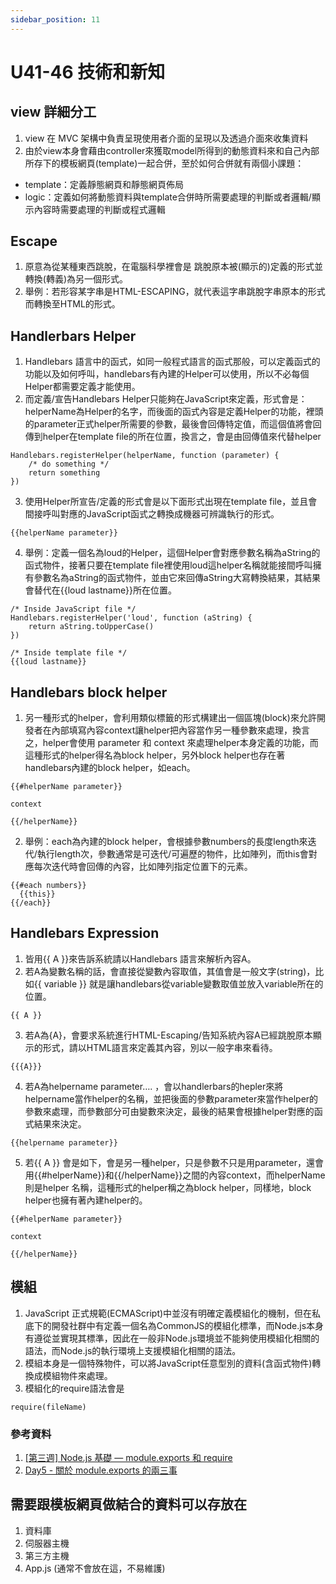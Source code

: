```yaml
---
sidebar_position: 11
---
```


# U41-46 技術和新知


## view 詳細分工
1. view 在 MVC 架構中負責呈現使用者介面的呈現以及透過介面來收集資料
2. 由於view本身會藉由controller來獲取model所得到的動態資料來和自己內部所存下的模板網頁(template)一起合併，至於如何合併就有兩個小課題：
 - template：定義靜態網頁和靜態網頁佈局
 - logic：定義如何將動態資料與template合併時所需要處理的判斷或者邏輯/顯示內容時需要處理的判斷或程式邏輯

## Escape
1. 原意為從某種東西跳脫，在電腦科學裡會是 跳脫原本被(顯示的)定義的形式並轉換(轉義)為另一個形式。
2. 舉例：若形容某字串是HTML-ESCAPING，就代表這字串跳脫字串原本的形式而轉換至HTML的形式。

## Handlerbars Helper
1. Handlebars 語言中的函式，如同一般程式語言的函式那般，可以定義函式的功能以及如何呼叫，handlebars有內建的Helper可以使用，所以不必每個Helper都需要定義才能使用。
2. 而定義/宣告Handlebars Helper只能夠在JavaScript來定義，形式會是：helperName為Helper的名字，而後面的函式內容是定義Helper的功能，裡頭的parameter正式helper所需要的參數，最後會回傳特定值，而這個值將會回傳到helper在template file的所在位置，換言之，會是由回傳值來代替helper
```
Handlebars.registerHelper(helperName, function (parameter) {
    /* do something */
    return something
})
```
3. 使用Helper所宣告/定義的形式會是以下面形式出現在template file，並且會間接呼叫對應的JavaScript函式之轉換成機器可辨識執行的形式。

```
{{helperName parameter}}
```
4. 舉例：定義一個名為loud的Helper，這個Helper會對應參數名稱為aString的函式物件，接著只要在template file裡使用loud這helper名稱就能接間呼叫擁有參數名為aString的函式物件，並由它來回傳aString大寫轉換結果，其結果會替代在{{loud lastname}}所在位置。

```
/* Inside JavaScript file */
Handlebars.registerHelper('loud', function (aString) {
    return aString.toUpperCase()
})

/* Inside template file */
{{loud lastname}}
```

## Handlebars block helper
1. 另一種形式的helper，會利用類似標籤的形式構建出一個區塊(block)來允許開發者在內部填寫內容context讓helper把內容當作另一種參數來處理，換言之，helper會使用 parameter 和 context 來處理helper本身定義的功能，而這種形式的helper得名為block helper，另外block helper也存在著handlebars內建的block helper，如each。


```
{{#helperName parameter}}

context

{{/helperName}}

```

2. 舉例：each為內建的block helper，會根據參數numbers的長度length來迭代/執行length次，參數通常是可迭代/可遍歷的物件，比如陣列，而this會對應每次迭代時會回傳的內容，比如陣列指定位置下的元素。

```
{{#each numbers}}
  {{this}}
{{/each}}
```


## Handlebars Expression
1. 皆用{{ A }}來告訴系統請以Handlebars 語言來解析內容A。
2. 若A為變數名稱的話，會直接從變數內容取值，其值會是一般文字(string)，比如{{ variable }} 就是讓handlebars從variable變數取值並放入variable所在的位置。
```
{{ A }}
```
3. 若A為{A}，會要求系統進行HTML-Escaping/告知系統內容A已經跳脫原本顯示的形式，請以HTML語言來定義其內容，別以一般字串來看待。

```
{{{A}}}
```

4. 若A為helpername parameter…. ，會以handlerbars的hepler來將helpername當作helper的名稱，並把後面的參數parameter來當作helper的參數來處理，而參數部分可由變數來決定，最後的結果會根據helper對應的函式結果來決定。
```
{{helpername parameter}}
```

5.  若{{ A }} 會是如下，會是另一種helper，只是參數不只是用parameter，還會用{{#helperName}}和{{/helperName}}之間的內容context，而helperName則是helper 名稱，這種形式的helper稱之為block helper，同樣地，block helper也擁有著內建helper的。

```
{{#helperName parameter}}

context

{{/helperName}}

```

## 模組
1. JavaScript 正式規範(ECMAScript)中並沒有明確定義模組化的機制，但在私底下的開發社群中有定義一個名為CommonJS的模組化標準，而Node.js本身有遵從並實現其標準，因此在一般非Node.js環境並不能夠使用模組化相關的語法，而Node.js的執行環境上支援模組化相關的語法。
2. 模組本身是一個特殊物件，可以將JavaScript任意型別的資料(含函式物件)轉換成模組物件來處理。
3. 模組化的require語法會是

```
require(fileName)
```



### 參考資料
1. [[第三週] Node.js 基礎 — module.exports 和 require](https://miahsuwork.medium.com/第三週-node-js-基礎-module-exports-和-require-2f9f6915d9f0)
2. [Day5 - 關於 module.exports 的兩三事](https://ithelp.ithome.com.tw/articles/10185083)

## 需要跟模板網頁做結合的資料可以存放在
1. 資料庫
2. 伺服器主機
3. 第三方主機
4. App.js (通常不會放在這，不易維護)
